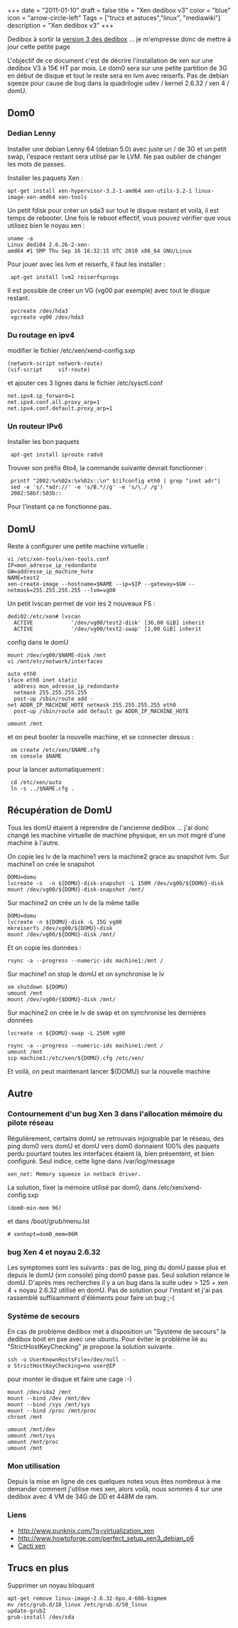 +++
date = "2011-01-10"
draft = false
title = "Xen dedibox v3"
color = "blue"
icon = "arrow-circle-left"
Tags = ["trucs et astuces","linux", "mediawiki"]
description = "Xen dedibox v3"
+++

Dedibox à sortir la [version 3 des
dedibox](http://www.online.net/serveur-dedie/offre-dedibox-v3.xhtml) ...
je m'empresse donc de mettre à jour cette petite page

L'objectif de ce document c'est de décrire l'installation de xen sur une
dedibox V3 à 15€ HT par mois. Le dom0 sera sur une petite partition de
3G en début de disque et tout le reste sera en lvm avec reiserfs. Pas de
debian sqeeze pour cause de bug dans la quadrilogie udev / kernel 2.6.32
/ xen 4 / domU.

Dom0
----

### Dedian Lenny

Installer une debian Lenny 64 (debian 5.0) avec juste un / de 3G et un
petit swap, l'espace restant sera utilisé par le LVM. Ne pas oublier de
changer les mots de passes.

Installer les paquets Xen :

    apt-get install xen-hypervisor-3.2-1-amd64 xen-utils-3.2-1 linux-image-xen-amd64 xen-tools

Un petit fdisk pour créer un sda3 sur tout le disque restant et voilà,
il est temps de rebooter. Une fois le reboot effectif, vous pouvez
vérifier que vous utilisez bien le noyau xen :

    uname -a 
    Linux dedi04 2.6.26-2-xen-amd64 #1 SMP Thu Sep 16 16:32:15 UTC 2010 x86_64 GNU/Linux

Pour jouer avec les lvm et reiserfs, il faut les installer :

     apt-get install lvm2 reiserfsprogs

Il est possible de créer un VG (vg00 par exemple) avec tout le disque
restant.

     pvcreate /dev/hda3
     vgcreate vg00 /dev/hda3

### Du routage en ipv4

modifier le fichier /etc/xen/xend-config.sxp

    (network-script network-route)
    (vif-script     vif-route)

et ajouter ces 3 lignes dans le fichier /etc/sysctl.conf

    net.ipv4.ip_forward=1
    net.ipv4.conf.all.proxy_arp=1
    net.ipv4.conf.default.proxy_arp=1

### Un routeur IPv6

Installer les bon paquets

     apt-get install iproute radvd

Trouver son préfix 6to4, la commande suivante devrait fonctionner :

     printf "2002:%x%02x:%x%02x::\n" $(ifconfig eth0 | grep "inet adr"| sed -e 's/.*adr://' -e 's/B.*//g' -e 's/\./ /g')
     2002:58bf:503b::

Pour l'instant ça ne fonctionne pas.

DomU
----

Reste à configurer une petite machine virtuelle :

    vi /etc/xen-tools/xen-tools.conf
    IP=mon_adresse_ip_redondante
    GW=addresse_ip_machine_hote
    NAME=test2
    xen-create-image --hostname=$NAME --ip=$IP --gateway=$GW --netmask=255.255.255.255 --lvm=vg00

Un petit lvscan permet de voir les 2 nouveaux FS :

    dedi02:/etc/xen# lvscan
      ACTIVE            '/dev/vg00/test2-disk' [36,00 GiB] inherit
      ACTIVE            '/dev/vg00/test2-swap' [1,00 GiB] inherit

config dans le domU

    mount /dev/vg00/$NAME-disk /mnt
    vi /mnt/etc/network/interfaces

    auto eth0
    iface eth0 inet static 
      address mon_adresse_ip_redondante
      netmask 255.255.255.255
      post-up /sbin/route add -net ADDR_IP_MACHINE_HOTE netmask 255.255.255.255 eth0
      post-up /sbin/route add default gw ADDR_IP_MACHINE_HOTE

    umount /mnt

et on peut booter la nouvelle machine, et se connecter dessus :

     xm create /etc/xen/$NAME.cfg
     xm console $NAME

pour la lancer automatiquement :

     cd /etc/xen/auto
     ln -s ../$NAME.cfg .

Récupération de DomU
--------------------

Tous les domU étaient à reprendre de l'ancienne dedibox ... j'ai donc
changé les machine virtuelle de machine physique, en un mot migré d'une
machine à l'autre.

On copie les lv de la machine1 vers la machine2 grace au snapshot lvm.
Sur machine1 on crée le snapshot

    DOMU=domu
    lvcreate -s  -n ${DOMU}-disk-snapshot -L 150M /dev/vg00/${DOMU}-disk
    mount /dev/vg00/${DOMU}-disk-snapshot /mnt/

Sur machine2 on crée un lv de la même taille

    DOMU=domu
    lvcreate -n ${DOMU}-disk -L 15G vg00
    mkreiserfs /dev/vg00/${DOMU}-disk
    mount /dev/vg00/${DOMU}-disk /mnt/

Et on copie les données :

    rsync -a --progress --numeric-ids machine1:/mnt /

Sur machine1 on stop le domU et on synchronise le lv

    xm shutdown ${DOMU}
    umount /mnt
    mount /dev/vg00/{$DOMU}-disk /mnt/

Sur machine2 on crée le lv de swap et on synchronise les dernières
données

    lvcreate -n ${DOMU}-swap -L 256M vg00
    
    rsync -a --progress --numeric-ids machine1:/mnt /
    umount /mnt
    scp machine1:/etc/xen/${DOMU}.cfg /etc/xen/

Et voilà, on peut maintenant lancer \${DOMU} sur la nouvelle machine

Autre
-----

### Contournement d'un bug Xen 3 dans l'allocation mémoire du pilote réseau

Régulièrement, certains domU se retrouvais injoignable par le réseau,
des ping dom0 vers domU et domU vers dom0 donnaient 100% des paquets
perdu pourtant toutes les interfaces étaient là, bien présentent, et
bien configuré. Seul indice, cette ligne dans /var/log/message

    xen_net: Memory squeeze in netback driver.

La solution, fixer la mémoire utilisé par dom0, dans
/etc/xen/xend-config.sxp

    (dom0-min-mem 96)

et dans /boot/grub/menu.lst

    # xenhopt=dom0_mem=96M

### bug Xen 4 et noyau 2.6.32

Les symptomes sont les suivants : pas de log, ping du domU passe plus et
depuis le domU (xm console) ping dom0 passe pas. Seul solution relance
le domU. D'après mes recherches il y a un bug dans la suite udev \>
125 + xen 4 + noyau 2.6.32 utilisé en domU. Pas de solution pour
l'instant et j'ai pas rassemblé suffisamment d'éléments pour faire un
bug ;-(

### Système de secours

En cas de problème dedibox met à disposition un "Système de secours" la
dedibox boot en pxe avec une ubuntu. Pour éviter le problème lié au
"StrictHostKeyChecking" je propose la solution suivante.

    ssh -o UserKnownHostsFile=/dev/null -o StrictHostKeyChecking=no user@IP

pour monter le disque et faire une cage :-)

    mount /dev/sda2 /mnt
    mount --bind /dev /mnt/dev
    mount --bind /sys /mnt/sys
    mount --bind /proc /mnt/proc
    chroot /mnt

    umount /mnt/dev
    umount /mnt/sys
    umount /mnt/proc
    umount /mnt

### Mon utilisation

Depuis la mise en ligne de ces quelques notes vous êtes nombreux à me
demander comment j'utilise mes xen, alors voilà, nous sommes 4 sur une
dedibox avec 4 VM de 34G de DD et 448M de ram.

### Liens

-   <http://www.punknix.com/?q=virtualization_xen>
-   <http://www.howtoforge.com/perfect_setup_xen3_debian_p6>
-   [Cacti xen](/wiki/cacti-xen)

Trucs en plus
-------------

Supprimer un noyau bloquant

    apt-get remove linux-image-2.6.32-bpo.4-686-bigmem
    mv /etc/grub.d/10_linux /etc/grub.d/50_linux
    update-grub2
    grub-install /dev/sda
